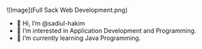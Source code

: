 
![Image](Full Sack Web Development.png)

- 👋 Hi, I’m @sadiul-hakim
- 👀 I’m interested in Application Development and Programming.
- 🌱 I’m currently learning Java Programming.


<!---
sadiul-hakim/sadiul-hakim is a ✨ special ✨ repository because its `README.md` (this file) appears on your GitHub profile.
You can click the Preview link to take a look at your changes.
--->
